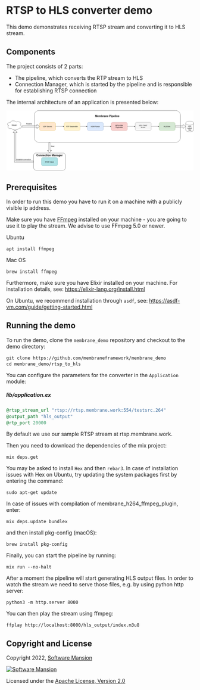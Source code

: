 # RTSP to HLS converter demo

This demo demonstrates receiving RTSP stream and converting it to HLS stream.

## Components

The project consists of 2 parts:

- The pipeline, which converts the RTP stream to HLS
- Connection Manager, which is started by the pipeline and is responsible for establishing RTSP connection

The internal architecture of an application is presented below:

![Application scheme](doc_assets/RTSP_to_HLS_pipeline.png)

## Prerequisites

In order to run this demo you have to run it on a machine with a publicly visible ip address.

Make sure you have [FFmpeg](https://www.ffmpeg.org/) installed on your machine - you are going to
use it to play the stream. We advise to use FFmpeg 5.0 or newer.

Ubuntu

```shell
apt install ffmpeg
```

Mac OS

```shell
brew install ffmpeg
```

Furthermore, make sure you have Elixir installed on your machine. For installation details, see: https://elixir-lang.org/install.html

On Ubuntu, we recommend installation through `asdf`, see: https://asdf-vm.com/guide/getting-started.html

## Running the demo

To run the demo, clone the `membrane_demo` repository and checkout to the demo directory:

```shell
git clone https://github.com/membraneframework/membrane_demo
cd membrane_demo/rtsp_to_hls
```

You can configure the parameters for the converter in the `Application` module:

##### lib/application.ex

```elixir
@rtsp_stream_url "rtsp://rtsp.membrane.work:554/testsrc.264"
@output_path "hls_output"
@rtp_port 20000
```

By default we use our sample RTSP stream at rtsp.membrane.work.

Then you need to download the dependencies of the mix project:

```shell
mix deps.get
```

You may be asked to install `Hex` and then `rebar3`.
In case of installation issues with Hex on Ubuntu, try updating the system packages first by entering the command:

```shell
sudo apt-get update
```

In case of issues with compilation of membrane_h264_ffmpeg_plugin, enter:

```shell
mix deps.update bundlex
```

and then install pkg-config (macOS):

```shell
brew install pkg-config
```

Finally, you can start the pipeline by running:

```shell
mix run --no-halt
```

After a moment the pipeline will start generating HLS output files. In order to watch the stream we need to serve those files, e.g. by using python http server:

```shell
python3 -m http.server 8000
```

You can then play the stream using ffmpeg:

```shell
ffplay http://localhost:8000/hls_output/index.m3u8
```

## Copyright and License

Copyright 2022, [Software Mansion](https://swmansion.com/?utm_source=git&utm_medium=readme&utm_campaign=membrane)

[![Software Mansion](https://membraneframework.github.io/static/logo/swm_logo_readme.png)](https://swmansion.com/?utm_source=git&utm_medium=readme&utm_campaign=membrane)

Licensed under the [Apache License, Version 2.0](LICENSE)
